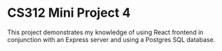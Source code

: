 # CS312 Mini Project 4 <br>
This project demonstrates my knowledge of using React frontend in conjunction with an Express server and using a Postgres SQL database.
